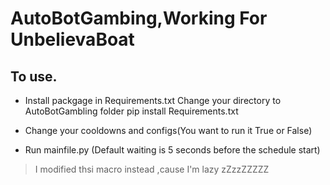 # AutoBotGambing,Working For UnbelievaBoat
## To use.

- Install packgage in Requirements.txt 
Change your directory to AutoBotGambling folder
pip install Requirements.txt
- Change your cooldowns and configs(You want to run it True or False)

- Run mainfile.py (Default waiting is 5 seconds before the schedule start)

> I modified thsi macro instead ,cause I'm lazy zZzzZZZZZ
